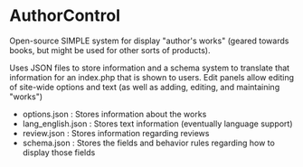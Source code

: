 AuthorControl
=============

Open-source SIMPLE system for display "author's works" (geared towards books, but might be used for other sorts of products).

Uses JSON files to store information and a schema system to translate that information for an index.php that is shown to users. Edit panels allow editing of site-wide options and text (as well as adding, editing, and maintaining "works")

- options.json      : Stores information about the works
- lang_english.json : Stores text information (eventually language support)
- review.json       : Stores information regarding reviews
- schema.json       : Stores the fields and behavior rules regarding how to display those fields
